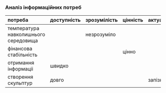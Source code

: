 ### Аналіз інформаційних потреб

|потреба	|доступність	|зрозумілість	|цінність	|актуальність|
|:-       |:-           |:-           |:-       |:-          |
|температура навколишнього середовища||незрозуміло|||
|фінансова стабільність|||цінно
|отримання інформаціі|швидко| |
|створення скульптур|довго| ||запізно
